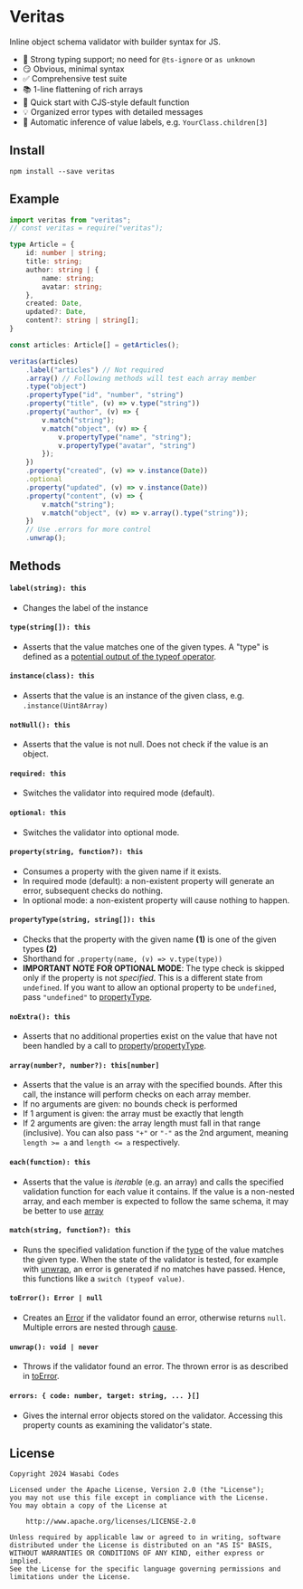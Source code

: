 # Veritas
Inline object schema validator with builder syntax for JS.

- 💪 Strong typing support; no need for ``@ts-ignore`` or ``as unknown``
- 😏 Obvious, minimal syntax
- ✅ Comprehensive test suite
- 📚 1-line flattening of rich arrays
- 🏃 Quick start with CJS-style default function
- 💡 Organized error types with detailed messages
- 🤖 Automatic inference of value labels, e.g. ``YourClass.children[3]``

## Install
```shell
npm install --save veritas
```

## Example
```ts
import veritas from "veritas";
// const veritas = require("veritas");

type Article = {
    id: number | string;
    title: string;
    author: string | {
        name: string;
        avatar: string;
    },
    created: Date,
    updated?: Date,
    content?: string | string[];
}

const articles: Article[] = getArticles();

veritas(articles)
    .label("articles") // Not required
    .array() // Following methods will test each array member
    .type("object")
    .propertyType("id", "number", "string")
    .property("title", (v) => v.type("string"))
    .property("author", (v) => {
        v.match("string");
        v.match("object", (v) => {
            v.propertyType("name", "string");
            v.propertyType("avatar", "string")
        });
    })
    .property("created", (v) => v.instance(Date))
    .optional
    .property("updated", (v) => v.instance(Date))
    .property("content", (v) => {
        v.match("string");
        v.match("object", (v) => v.array().type("string"));
    })
    // Use .errors for more control
    .unwrap();
```

## Methods
#### ``label(string): this``
- Changes the label of the instance

#### ``type(string[]): this``
- Asserts that the value matches one of the given types.
A "type" is defined as a [potential output of the 
typeof operator](https://developer.mozilla.org/en-US/docs/Web/JavaScript/Reference/Operators/typeof#description).

#### ``instance(class): this``
- Asserts that the value is an instance of the given class, e.g. ``.instance(Uint8Array)``

#### ``notNull(): this``
- Asserts that the value is not null. Does not check if the value is an object.

#### ``required: this``
- Switches the validator into required mode (default).

#### ``optional: this``
- Switches the validator into optional mode.

#### ``property(string, function?): this``
- Consumes a property with the given name if it exists.
- In required mode (default): a non-existent property will generate an error, subsequent checks do nothing.
- In optional mode: a non-existent property will cause nothing to happen.

#### ``propertyType(string, string[]): this``
- Checks that the property with the given name **(1)** is one of the given types **(2)**
- Shorthand for ``.property(name, (v) => v.type(type))``
- **IMPORTANT NOTE FOR OPTIONAL MODE**: The type check is skipped only if the property is not *specified*. This is a
  different state from ``undefined``. If you want to allow an optional property to be ``undefined``, pass
  ``"undefined"`` to [propertyType](#propertytypestring-string-this).

#### ``noExtra(): this``
- Asserts that no additional properties exist on the value that have not been handled
  by a call to [property](#propertystring-function-this)/[propertyType](#propertytypestring-string-this).

#### ``array(number?, number?): this[number]``
- Asserts that the value is an array with the specified bounds. After this call, the instance will perform checks
  on each array member.
- If no arguments are given: no bounds check is performed
- If 1 argument is given: the array must be exactly that length
- If 2 arguments are given: the array length must fall in that range (inclusive). You can also pass ``"+"`` or ``"-"``
  as the 2nd argument, meaning ``length >= a`` and ``length <= a`` respectively.

#### ``each(function): this``
- Asserts that the value is *iterable* (e.g. an array) and calls the specified validation function
  for each value it contains. If the value is a non-nested array, and each member is expected to follow the same
  schema, it may be better to use [array](#arraynumber-number-thisnumber)

#### ``match(string, function?): this``
- Runs the specified validation function if the [type](https://developer.mozilla.org/en-US/docs/Web/JavaScript/Reference/Operators/typeof#description)
  of the value matches the given type. When the state of the validator is tested, for example with
  [unwrap](#unwrap-void--never), an error is generated if no matches have passed. Hence, this functions like
  a ``switch (typeof value)``.

#### ``toError(): Error | null``
- Creates an [Error](https://developer.mozilla.org/en-US/docs/Web/JavaScript/Reference/Global_Objects/Error) if the
  validator found an error, otherwise returns ``null``. Multiple errors are nested through [cause](https://developer.mozilla.org/en-US/docs/Web/JavaScript/Reference/Global_Objects/Error/cause).

#### ``unwrap(): void | never``
- Throws if the validator found an error. The thrown error is as described in [toError](#toerror-error--null).

#### ``errors: { code: number, target: string, ... }[]``
- Gives the internal error objects stored on the validator. Accessing this property counts as examining
  the validator's state.

## License
```text
Copyright 2024 Wasabi Codes

Licensed under the Apache License, Version 2.0 (the "License");
you may not use this file except in compliance with the License.
You may obtain a copy of the License at

    http://www.apache.org/licenses/LICENSE-2.0

Unless required by applicable law or agreed to in writing, software
distributed under the License is distributed on an "AS IS" BASIS,
WITHOUT WARRANTIES OR CONDITIONS OF ANY KIND, either express or implied.
See the License for the specific language governing permissions and
limitations under the License.
```